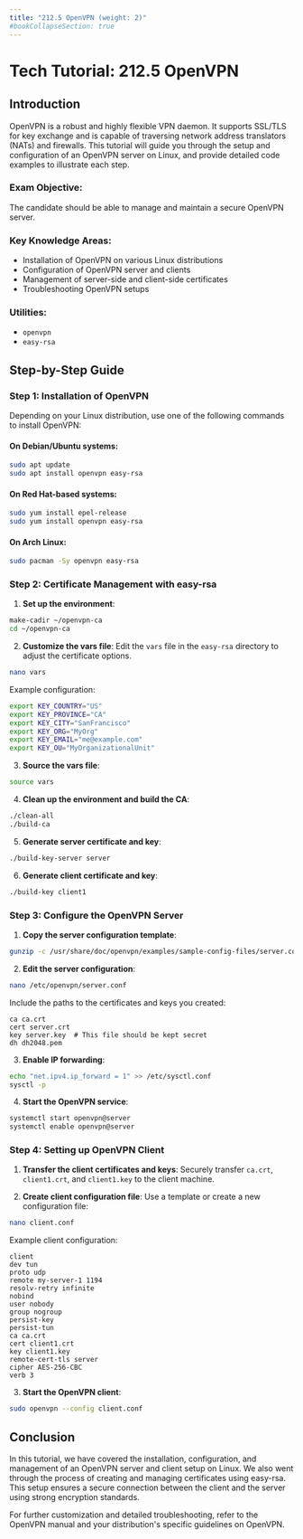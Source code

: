 ```yaml
---
title: "212.5 OpenVPN (weight: 2)"
#bookCollapseSection: true
---
```


# Tech Tutorial: 212.5 OpenVPN

## Introduction

OpenVPN is a robust and highly flexible VPN daemon. It supports SSL/TLS for key exchange and is capable of traversing network address translators (NATs) and firewalls. This tutorial will guide you through the setup and configuration of an OpenVPN server on Linux, and provide detailed code examples to illustrate each step.

### Exam Objective:

The candidate should be able to manage and maintain a secure OpenVPN server.

### Key Knowledge Areas:

- Installation of OpenVPN on various Linux distributions
- Configuration of OpenVPN server and clients
- Management of server-side and client-side certificates
- Troubleshooting OpenVPN setups

### Utilities:
- `openvpn`
- `easy-rsa`

## Step-by-Step Guide

### Step 1: Installation of OpenVPN

Depending on your Linux distribution, use one of the following commands to install OpenVPN:

#### On Debian/Ubuntu systems:
```bash
sudo apt update
sudo apt install openvpn easy-rsa
```

#### On Red Hat-based systems:
```bash
sudo yum install epel-release
sudo yum install openvpn easy-rsa
```

#### On Arch Linux:
```bash
sudo pacman -Sy openvpn easy-rsa
```

### Step 2: Certificate Management with easy-rsa

1. **Set up the environment**:

```bash
make-cadir ~/openvpn-ca
cd ~/openvpn-ca
```

2. **Customize the vars file**:
   Edit the `vars` file in the `easy-rsa` directory to adjust the certificate options.

```bash
nano vars
```
Example configuration:
```bash
export KEY_COUNTRY="US"
export KEY_PROVINCE="CA"
export KEY_CITY="SanFrancisco"
export KEY_ORG="MyOrg"
export KEY_EMAIL="me@example.com"
export KEY_OU="MyOrganizationalUnit"
```

3. **Source the vars file**:
```bash
source vars
```

4. **Clean up the environment and build the CA**:
```bash
./clean-all
./build-ca
```

5. **Generate server certificate and key**:
```bash
./build-key-server server
```

6. **Generate client certificate and key**:
```bash
./build-key client1
```

### Step 3: Configure the OpenVPN Server

1. **Copy the server configuration template**:
```bash
gunzip -c /usr/share/doc/openvpn/examples/sample-config-files/server.conf.gz > /etc/openvpn/server.conf
```

2. **Edit the server configuration**:
```bash
nano /etc/openvpn/server.conf
```

Include the paths to the certificates and keys you created:
```plaintext
ca ca.crt
cert server.crt
key server.key  # This file should be kept secret
dh dh2048.pem
```

3. **Enable IP forwarding**:
```bash
echo "net.ipv4.ip_forward = 1" >> /etc/sysctl.conf
sysctl -p
```

4. **Start the OpenVPN service**:
```bash
systemctl start openvpn@server
systemctl enable openvpn@server
```

### Step 4: Setting up OpenVPN Client

1. **Transfer the client certificates and keys**:
   Securely transfer `ca.crt`, `client1.crt`, and `client1.key` to the client machine.

2. **Create client configuration file**:
   Use a template or create a new configuration file:
```bash
nano client.conf
```
Example client configuration:
```plaintext
client
dev tun
proto udp
remote my-server-1 1194
resolv-retry infinite
nobind
user nobody
group nogroup
persist-key
persist-tun
ca ca.crt
cert client1.crt
key client1.key
remote-cert-tls server
cipher AES-256-CBC
verb 3
```

3. **Start the OpenVPN client**:
```bash
sudo openvpn --config client.conf
```

## Conclusion

In this tutorial, we have covered the installation, configuration, and management of an OpenVPN server and client setup on Linux. We also went through the process of creating and managing certificates using easy-rsa. This setup ensures a secure connection between the client and the server using strong encryption standards.

For further customization and detailed troubleshooting, refer to the OpenVPN manual and your distribution's specific guidelines on OpenVPN.